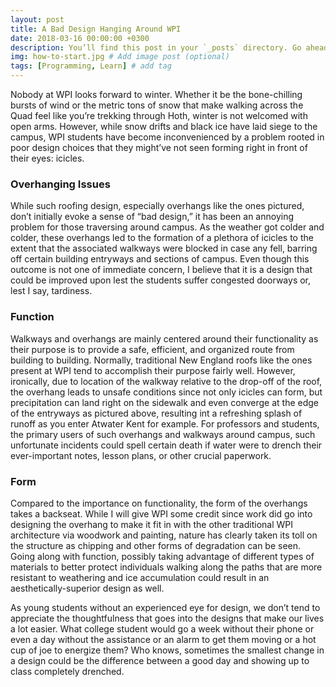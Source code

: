 ```yaml
---
layout: post
title: A Bad Design Hanging Around WPI
date: 2018-03-16 00:00:00 +0300
description: You’ll find this post in your `_posts` directory. Go ahead and edit it and re-build the site to see your changes. # Add post description (optional)
img: how-to-start.jpg # Add image post (optional)
tags: [Programming, Learn] # add tag
---
```

Nobody at WPI looks forward to winter. Whether it be the bone-chilling bursts of wind or the metric tons of snow that make walking across the Quad feel like you’re trekking through Hoth, winter is not welcomed with open arms. However, while snow drifts and black ice have laid siege to the campus, WPI students have become inconvenienced by a problem rooted in poor design choices that they might’ve not seen forming right in front of their eyes: icicles.

###  Overhanging Issues
While such roofing design, especially overhangs like the ones pictured, don’t initially evoke a sense of “bad design,” it has been an annoying problem for those traversing around campus. As the weather got colder and colder, these overhangs led to the formation of a plethora of icicles to the extent that the associated walkways were blocked in case any fell, barring off certain building entryways and sections of campus. Even though this outcome is not one of immediate concern, I believe that it is a design that could be improved upon lest the students suffer congested doorways or, lest I say, tardiness.

###  Function
Walkways and overhangs are mainly centered around their functionality as their purpose is to provide a safe, efficient, and organized route from building to building. Normally, traditional New England roofs like the ones present at WPI tend to accomplish their purpose fairly well. However, ironically, due to location of the walkway relative to the drop-off of the roof, the overhang leads to unsafe conditions since not only icicles can form, but precipitation can land right on the sidewalk and even converge at the edge of the entryways as pictured above, resulting int a refreshing splash of runoff as you enter Atwater Kent for example. For professors and students, the primary users of such overhangs and walkways around campus, such unfortunate incidents could spell certain death if water were to drench their ever-important notes, lesson plans, or other crucial paperwork.

###  Form
Compared to the importance on functionality, the form of the overhangs takes a backseat. While I will give WPI some credit since work did go into designing the overhang to make it fit in with the other traditional WPI architecture via woodwork and painting, nature has clearly taken its toll on the structure as chipping and other forms of degradation can be seen. Going along with function, possibly taking advantage of different types of materials to better protect individuals walking along the paths that are more resistant to weathering and ice accumulation could result in an aesthetically-superior design as well.

As young students without an experienced eye for design, we don’t tend to appreciate the thoughtfulness that goes into the designs that make our lives a lot easier. What college student would go a week without their phone or even a day without the assistance or an alarm to get them moving or a hot cup of joe to energize them? Who knows, sometimes the smallest change in a design could be the difference between a good day and showing up to class completely drenched.
